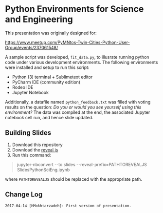 # Python Environments for Science and Engineering

This presentation was originally designed for:

https://www.meetup.com/PyMNtos-Twin-Cities-Python-User-Group/events/237061548/

A sample script was developed, `fit_data.py`, to illusrate running python code under various development environments.  The following environments were installed and setup to run this script:

* Python (3) terminal + Sublimetext editor 
* PyCharm IDE (community edition)
* Rodeo IDE
* Jupyter Notebook

Additionally, a datafile named `python_feedback.txt` was filled with voting results on the question: *Do you or would you see yourself using this environment?*  The data was compiled at the end, the associated Jupyter notebook cell run, and hence slide updated.

## Building Slides

1. Download this repository
2. Download the [reveal.js](https://github.com/hakimel/reveal.js.git)
3. Run this command:
    
> jupyter-nbconvert --to slides --reveal-prefix=PATHTOREVEALJS SlidesPythonSciEng.ipynb
    
where `PATHTOREVEALJS` should be replaced with the appropriate path.


## Change Log

```
2017-04-14 [HMokhtarzadeh]: First version of presentation.
```

